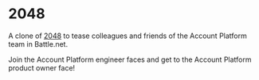 # 2048
A clone of [2048](http://gabrielecirulli.github.io/2048/) to tease colleagues and friends of the Account Platform team in Battle.net.

Join the Account Platform engineer faces and get to the Account Platform product owner face! 
